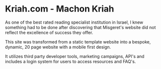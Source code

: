 # Kriah.com - Machon Kriah

As one of the best rated reading specialist institution in Israel, I knew something had to be done after discovering that Misgeret's website did not reflect the excellence of success they offer.

This site was transformed from a static template website into a bespoke, dynamic, 20 page website with a mobile first design.

It utilizes third party developer tools, marketing campaigns, API's and includes a login system for users to access resources and FAQ's.
